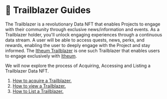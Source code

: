 # 📕 Trailblazer Guides

The Trailblazer is a revolutionary Data NFT that enables Projects to engage with their community through exclusive news/information and events. As a Trailblazer holder, you'll unlock engaging experiences through a continuous data stream. A user will be able to access quests, news, perks, and rewards, enabling the user to deeply engage with the Project and stay informed. The [Itheum Trailblazer](https://datadex.itheum.io/datanfts/marketplace/DATANFTFT-e936d4-01) is one such Trailblazer that enables users to engage exclusively with [Itheum](https://www.itheum.io/).

We will now explore the process of Acquiring, Accessing and Listing a Trailblazer Data NFT.

1. [How to acquire a Trailblazer.](how-to-acquire-a-trailblazer.md)
2. [How to view a Trailblazer.](how-to-view-a-trailblazer.md)
3. [How to List a Trailblazer.](how-to-list-a-trailblazer.md)

